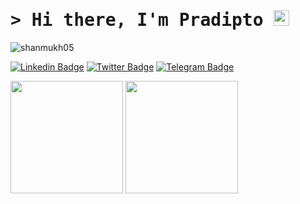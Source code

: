 # <samp>&gt; Hi there, I'm <b>Pradipto</b> <img src="https://media.giphy.com/media/hvRJCLFzcasrR4ia7z/giphy.gif" width="25"> </samp>

<p align="left"> <img src="https://komarev.com/ghpvc/?username=pradipto111&label=Profile%20views&color=0e75b6&style=flat" alt="shanmukh05" /> </p>

[![Linkedin Badge](https://img.shields.io/badge/-LinkedIn-0e76a8?style=flat-square&logo=Linkedin&logoColor=white)](https://www.linkedin.com/in/pradiptom/)
[![Twitter Badge](https://img.shields.io/badge/-Twitter-00acee?style=flat-square&logo=Twitter&logoColor=white)](https://twitter.com/pradipto_m)
[![Telegram Badge](https://img.shields.io/badge/-Facebook-0088cc?style=flat-square&logo=Facebook&logoColor=white)](https://www.facebook.com/pradipto.mondal.374/)
  
  
  
  <p>
  <img height="180em" src="https://github-readme-stats-sigma-five.vercel.app/api?username=pradipto111&show_icons=true&hide_border=true&&count_private=true&include_all_commits=true" />
  <img height="180em" src="https://github-readme-stats-sigma-five.vercel.app/api/top-langs/?username=pradipto111&exclude_repo=KNN-Image-Classification&show_icons=true&hide_border=true&layout=compact&langs_count=8"/>
  </p>
